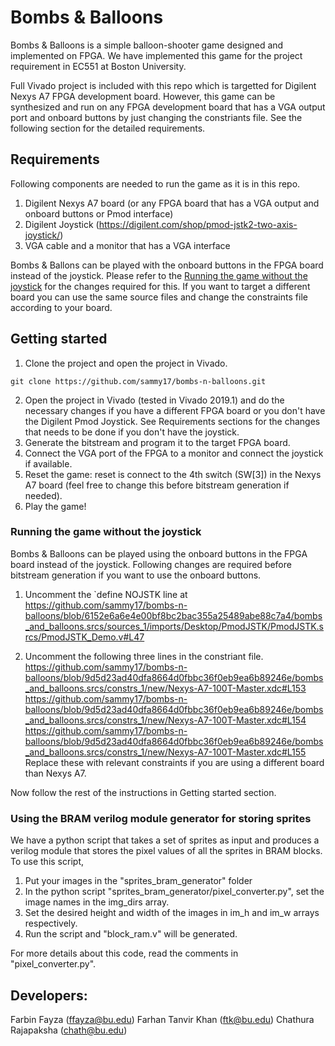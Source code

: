 # Bombs & Balloons
Bombs & Balloons is a simple balloon-shooter game designed and implemented on FPGA.
We have implemented this game for the project requirement in EC551 at Boston University. 

Full Vivado project is included with this repo which is targetted for Digilent Nexys A7 FPGA development board. 
However, this game can be synthesized and run on any FPGA development board that has a VGA output port and onboard buttons by just changing the constriants file. See the following section for the detailed requirements. 

## Requirements
Following components are needed to run the game as it is in this repo. 
1. Digilent Nexys A7 board (or any FPGA board that has a VGA output and onboard buttons or Pmod interface)
2. Digilent Joystick (https://digilent.com/shop/pmod-jstk2-two-axis-joystick/)
3. VGA cable and a monitor that has a VGA interface

Bombs & Ballons can be played with the onboard buttons in the FPGA board instead of the joystick. Please refer to the [Running the game without the joystick](https://github.com/sammy17/bombs-n-balloons/edit/main/README.md#running-the-game-without-the-joystick) for the changes required for this. 
If you want to target a different board you can use the same source files and change the constraints file according to your board. 



## Getting started
1. Clone the project and open the project in Vivado. 
```
git clone https://github.com/sammy17/bombs-n-balloons.git
```

2. Open the project in Vivado (tested in Vivado 2019.1) and do the necessary changes if you have a different FPGA board or you don't have the Digilent Pmod Joystick. See Requirements sections for the changes that needs to be done if you don't have the joystick. 
3. Generate the bitstream and program it to the target FPGA board. 
4. Connect the VGA port of the FPGA to a monitor and connect the joystick if available. 
5. Reset the game: reset is connect to the 4th switch (SW[3]) in the Nexys A7 board (feel free to change this before bitstream generation if needed).
6. Play the game! 

### Running the game without the joystick
Bombs & Balloons can be played using the onboard buttons in the FPGA board instead of the joystick. 
Following changes are required before bitstream generation if you want to use the onboard buttons. 

1. Uncomment the `define NOJSTK line at https://github.com/sammy17/bombs-n-balloons/blob/6152e6a6e4e00bf8bc2bac355a25489abe88c7a4/bombs_and_balloons.srcs/sources_1/imports/Desktop/PmodJSTK/PmodJSTK.srcs/PmodJSTK_Demo.v#L47

2. Uncomment the following three lines in the constriant file. https://github.com/sammy17/bombs-n-balloons/blob/9d5d23ad40dfa8664d0fbbc36f0eb9ea6b89246e/bombs_and_balloons.srcs/constrs_1/new/Nexys-A7-100T-Master.xdc#L153 https://github.com/sammy17/bombs-n-balloons/blob/9d5d23ad40dfa8664d0fbbc36f0eb9ea6b89246e/bombs_and_balloons.srcs/constrs_1/new/Nexys-A7-100T-Master.xdc#L154 https://github.com/sammy17/bombs-n-balloons/blob/9d5d23ad40dfa8664d0fbbc36f0eb9ea6b89246e/bombs_and_balloons.srcs/constrs_1/new/Nexys-A7-100T-Master.xdc#L155 Replace these with relevant constraints if you are using a different board than Nexys A7. 

Now follow the rest of the instructions in Getting started section. 

### Using the BRAM verilog module generator for storing sprites
We have a python script that takes a set of sprites as input and produces a verilog module that stores the pixel values of all the sprites in BRAM blocks. To use this script,
1. Put your images in the "sprites_bram_generator" folder
2. In the python script "sprites_bram_generator/pixel_converter.py", set the image names in the img_dirs array.
3. Set the desired height and width of the images in im_h and im_w arrays respectively.
4. Run the script and "block_ram.v" will be generated.

For more details about this code, read the comments in "pixel_converter.py". 

 ## Developers:
   Farbin Fayza  (ffayza@bu.edu)
   Farhan Tanvir Khan  (ftk@bu.edu)
   Chathura Rajapaksha   (chath@bu.edu)
